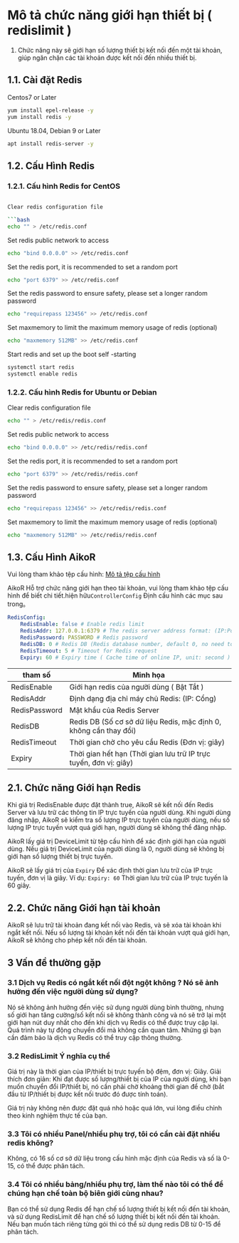 # Mô tả chức năng giới hạn thiết bị ( redislimit )
1. Chức năng này sẽ giới hạn số lượng thiết bị kết nối đến một tài khoản, giúp ngăn chặn các tài khoản được kết nối đến nhiều thiết bị.

## 1.1. Cài đặt Redis

Centos7 or Later

```bash
yum install epel-release -y
yum install redis -y
```

Ubuntu 18.04, Debian 9 or Later

```bash
apt install redis-server -y
```

## 1.2. Cấu Hình Redis

### 1.2.1. Cấu hình Redis for CentOS

```bash

Clear redis configuration file

```bash 
echo "" > /etc/redis.conf
```

Set redis public network to access

```bash
echo "bind 0.0.0.0" >> /etc/redis.conf
```

Set the redis port, it is recommended to set a random port

```bash
echo "port 6379" >> /etc/redis.conf
```

Set the redis password to ensure safety, please set a longer random password

```bash
echo "requirepass 123456" >> /etc/redis.conf
```

Set maxmemory to limit the maximum memory usage of redis (optional)

```bash
echo "maxmemory 512MB" >> /etc/redis.conf
```

Start redis and set up the boot self -starting

```bash
systemctl start redis
systemctl enable redis
```

### 1.2.2. Cấu hình Redis for Ubuntu or Debian

Clear redis configuration file

```bash
echo "" > /etc/redis/redis.conf
```

Set redis public network to access

```bash
echo "bind 0.0.0.0" >> /etc/redis/redis.conf
```

Set the redis port, it is recommended to set a random port

```bash
echo "port 6379" >> /etc/redis/redis.conf
```

Set the redis password to ensure safety, please set a longer random password

```bash
echo "requirepass 123456" >> /etc/redis/redis.conf
```

Set maxmemory to limit the maximum memory usage of redis (optional)

```bash
echo "maxmemory 512MB" >> /etc/redis/redis.conf
```

## 1.3. Cấu Hình AikoR

Vui lòng tham khảo tệp cấu hình: [Mô tả tệp cấu hình](../Configuration-file-description/config.md)

AikoR Hỗ trợ chức năng giới hạn theo tài khoản, vui lòng tham khảo tệp cấu hình để biết chi tiết.hiện hữu`ControllerConfig` Định cấu hình các mục sau trong。

```yaml
RedisConfig:
    RedisEnable: false # Enable redis limit
    RedisAddr: 127.0.0.1:6379 # The redis server address format: (IP:Port)
    RedisPassword: PASSWORD # Redis password
    RedisDB: 0 # Redis DB (Redis database number, default 0, no need to change)
    RedisTimeout: 5 # Timeout for Redis request
    Expiry: 60 # Expiry time ( Cache time of online IP, unit: second )
```

| tham số       | Minh họa                                                                    |
| ------------- | --------------------------------------------------------------------------- |
| RedisEnable    | Giới hạn redis của người dùng ( Bật Tắt )                    |
| RedisAddr     | Định dạng địa chỉ máy chủ Redis: (IP: Cổng)                                 |
| RedisPassword | Mật khẩu của Redis Server                                                   |
| RedisDB       | Redis DB (Số cơ sở dữ liệu Redis, mặc định 0, không cần thay đổi)           |    
| RedisTimeout       | Thời gian chờ cho yêu cầu Redis (Đơn vị: giây)                              |
| Expiry        | Thời gian hết hạn (Thời gian lưu trữ IP trực tuyến, đơn vị: giây)           |

## 2.1. Chức năng Giới hạn Redis

Khi giá trị RedisEnable được đặt thành true, AikoR sẽ kết nối đến Redis Server và lưu trữ các thông tin IP trực tuyến của người dùng. Khi người dùng đăng nhập, AikoR sẽ kiểm tra số lượng IP trực tuyến của người dùng, nếu số lượng IP trực tuyến vượt quá giới hạn, người dùng sẽ không thể đăng nhập.

AikoR lấy giá trị DeviceLimit từ tệp cấu hình để xác định giới hạn của người dùng. Nếu giá trị DeviceLimit của người dùng là 0, người dùng sẽ không bị giới hạn số lượng thiết bị trực tuyến.

AikoR sẽ lấy giá trị của `Expiry` Để xác định thời gian lưu trữ của IP trực tuyến, đơn vị là giây. Ví dụ: `Expiry: 60` Thời gian lưu trữ của IP trực tuyến là 60 giây.

## 2.2. Chức năng Giới hạn tài khoản

AikoR sẽ lưu trữ tài khoản đang kết nối vào Redis, và sẽ xóa tài khoản khi ngắt kết nối. Nếu số lượng tài khoản kết nối đến tài khoản vượt quá giới hạn, AikoR sẽ không cho phép kết nối đến tài khoản.
## 3 Vấn đề thường gặp

### 3.1 Dịch vụ Redis có ngắt kết nối đột ngột không ? Nó sẽ ảnh hưởng đến việc người dùng sử dụng?

Nó sẽ không ảnh hưởng đến việc sử dụng người dùng bình thường, nhưng số giới hạn tăng cường/số kết nối sẽ không thành công và nó sẽ trở lại một giới hạn nút duy nhất cho đến khi dịch vụ Redis có thể được truy cập lại. Quá trình này tự động chuyển đổi mà không cần quan tâm. Những gì bạn cần đảm bảo là dịch vụ Redis có thể truy cập thông thường.

### 3.2 RedisLimit Ý nghĩa cụ thể 

Giá trị này là thời gian của IP/thiết bị trực tuyến bộ đệm, đơn vị: Giây. Giải thích đơn giản: Khi đạt được số lượng/thiết bị của IP của người dùng, khi bạn muốn chuyển đổi IP/thiết bị, nó cần phải chờ khoảng thời gian để chờ (bắt đầu từ IP/thiết bị được kết nối trước đó được tính toán).

Giá trị này không nên được đặt quá nhỏ hoặc quá lớn, vui lòng điều chỉnh theo kinh nghiệm thực tế của bạn.

### 3.3 Tôi có nhiều Panel/nhiều phụ trợ, tôi có cần cài đặt nhiều redis không?

Không, có 16 số cơ sở dữ liệu trong cấu hình mặc định của Redis và số là 0-15, có thể được phân tách.

### 3.4 Tôi có nhiều bảng/nhiều phụ trợ, làm thế nào tôi có thể để chúng hạn chế toàn bộ biên giới cùng nhau?

Bạn có thể sử dụng Redis để hạn chế số lượng thiết bị kết nối đến tài khoản, và sử dụng RedisLimit để hạn chế số lượng thiết bị kết nối đến tài khoản. Nếu bạn muốn tách riêng từng gói thì có thể sử dụng redis DB từ 0-15 để phân tách.